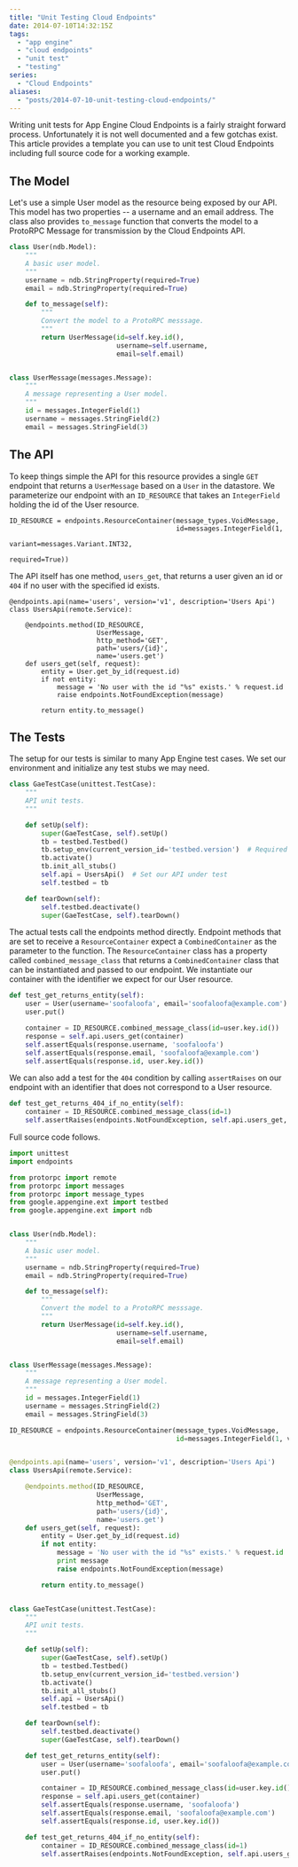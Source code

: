 ```yaml
---
title: "Unit Testing Cloud Endpoints"
date: 2014-07-10T14:32:15Z
tags: 
  - "app engine"
  - "cloud endpoints"
  - "unit test"
  - "testing"
series:
  - "Cloud Endpoints"
aliases:
  - "posts/2014-07-10-unit-testing-cloud-endpoints/"
---
```


Writing unit tests for App Engine Cloud Endpoints is a fairly straight forward
process. Unfortunately it is not well documented and a few gotchas exist. This
article provides a template you can use to unit test Cloud Endpoints including
full source code for a working example.

<!--more-->

## The Model

Let's use a simple User model as the resource being exposed by our API. This
model has two properties -- a username and an email address. The class also
provides `to_message` function that converts the model to a ProtoRPC Message for
transmission by the Cloud Endpoints API.

```python
class User(ndb.Model):
    """
    A basic user model.
    """
    username = ndb.StringProperty(required=True)
    email = ndb.StringProperty(required=True)

    def to_message(self):
        """
        Convert the model to a ProtoRPC messsage.
        """
        return UserMessage(id=self.key.id(),
                           username=self.username,
                           email=self.email)


class UserMessage(messages.Message):
    """
    A message representing a User model.
    """
    id = messages.IntegerField(1)
    username = messages.StringField(2)
    email = messages.StringField(3)
```

## The API

To keep things simple the API for this resource provides a single `GET` endpoint
that returns a `UserMessage` based on a `User` in the datastore. We parameterize
our endpoint with an `ID_RESOURCE` that takes an `IntegerField` holding the id
of the User resource.

```
ID_RESOURCE = endpoints.ResourceContainer(message_types.VoidMessage,
                                          id=messages.IntegerField(1, 
                                                                   variant=messages.Variant.INT32, 
                                                                   required=True))
```

The API itself has one method, `users_get`, that returns a user given an id or
`404` if no user with the specified id exists.

```
@endpoints.api(name='users', version='v1', description='Users Api')
class UsersApi(remote.Service):

    @endpoints.method(ID_RESOURCE,
                      UserMessage,
                      http_method='GET',
                      path='users/{id}',
                      name='users.get')
    def users_get(self, request):
        entity = User.get_by_id(request.id)
        if not entity:
            message = 'No user with the id "%s" exists.' % request.id
            raise endpoints.NotFoundException(message)

        return entity.to_message()
```

## The Tests

The setup for our tests is similar to many App Engine test cases. We set our
environment and initialize any test stubs we may need.

```python
class GaeTestCase(unittest.TestCase):
    """
    API unit tests.
    """

    def setUp(self):
        super(GaeTestCase, self).setUp()
        tb = testbed.Testbed()
        tb.setup_env(current_version_id='testbed.version')  # Required for the endpoints API
        tb.activate()
        tb.init_all_stubs()
        self.api = UsersApi()  # Set our API under test
        self.testbed = tb

    def tearDown(self):
        self.testbed.deactivate()
        super(GaeTestCase, self).tearDown()
```

The actual tests call the endpoints method directly. Endpoint methods that
are set to receive a `ResourceContainer` expect a `CombinedContainer` as the
parameter to the function. The `ResourceContainer` class has a property called
`combined_message_class` that returns a `CombinedContainer` class that can be
instantiated and passed to our endpoint. We instantiate our container with the
identifier we expect for our User resource.

```python
def test_get_returns_entity(self):
    user = User(username='soofaloofa', email='soofaloofa@example.com')
    user.put()

    container = ID_RESOURCE.combined_message_class(id=user.key.id())
    response = self.api.users_get(container)
    self.assertEquals(response.username, 'soofaloofa')
    self.assertEquals(response.email, 'soofaloofa@example.com')
    self.assertEquals(response.id, user.key.id())
```

We can also add a test for the `404` condition by calling `assertRaises` on our
endpoint with an identifier that does not correspond to a User resource.

```python
def test_get_returns_404_if_no_entity(self):
    container = ID_RESOURCE.combined_message_class(id=1)
    self.assertRaises(endpoints.NotFoundException, self.api.users_get, container)
```

Full source code follows.

```python
import unittest
import endpoints

from protorpc import remote
from protorpc import messages
from protorpc import message_types
from google.appengine.ext import testbed
from google.appengine.ext import ndb


class User(ndb.Model):
    """
    A basic user model.
    """
    username = ndb.StringProperty(required=True)
    email = ndb.StringProperty(required=True)

    def to_message(self):
        """
        Convert the model to a ProtoRPC messsage.
        """
        return UserMessage(id=self.key.id(),
                           username=self.username,
                           email=self.email)


class UserMessage(messages.Message):
    """
    A message representing a User model.
    """
    id = messages.IntegerField(1)
    username = messages.StringField(2)
    email = messages.StringField(3)

ID_RESOURCE = endpoints.ResourceContainer(message_types.VoidMessage,
                                          id=messages.IntegerField(1, variant=messages.Variant.INT32, required=True))


@endpoints.api(name='users', version='v1', description='Users Api')
class UsersApi(remote.Service):

    @endpoints.method(ID_RESOURCE,
                      UserMessage,
                      http_method='GET',
                      path='users/{id}',
                      name='users.get')
    def users_get(self, request):
        entity = User.get_by_id(request.id)
        if not entity:
            message = 'No user with the id "%s" exists.' % request.id
            print message
            raise endpoints.NotFoundException(message)

        return entity.to_message()


class GaeTestCase(unittest.TestCase):
    """
    API unit tests.
    """

    def setUp(self):
        super(GaeTestCase, self).setUp()
        tb = testbed.Testbed()
        tb.setup_env(current_version_id='testbed.version')
        tb.activate()
        tb.init_all_stubs()
        self.api = UsersApi()
        self.testbed = tb

    def tearDown(self):
        self.testbed.deactivate()
        super(GaeTestCase, self).tearDown()

    def test_get_returns_entity(self):
        user = User(username='soofaloofa', email='soofaloofa@example.com')
        user.put()

        container = ID_RESOURCE.combined_message_class(id=user.key.id())
        response = self.api.users_get(container)
        self.assertEquals(response.username, 'soofaloofa')
        self.assertEquals(response.email, 'soofaloofa@example.com')
        self.assertEquals(response.id, user.key.id())

    def test_get_returns_404_if_no_entity(self):
        container = ID_RESOURCE.combined_message_class(id=1)
        self.assertRaises(endpoints.NotFoundException, self.api.users_get, container)
```
